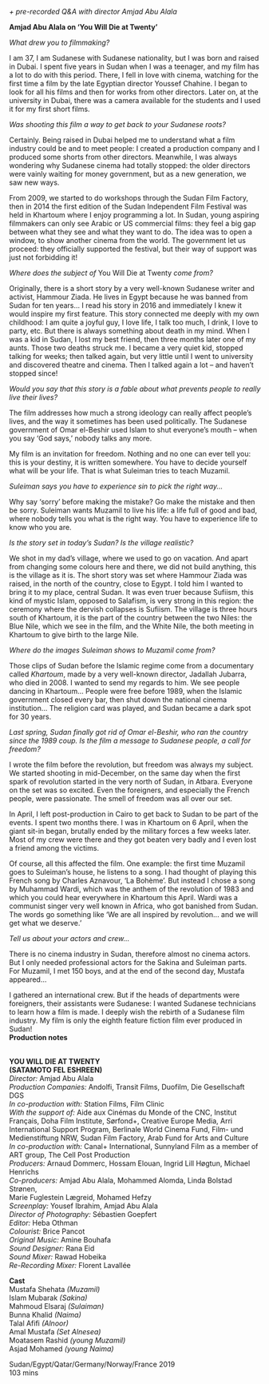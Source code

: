 

_+ pre-recorded Q&A with director Amjad Abu Alala_

**Amjad Abu Alala on ‘You Will Die at Twenty’**

_What drew you to filmmaking?_

I am 37, I am Sudanese with Sudanese nationality, but I was born and raised in Dubai. I spent five years in Sudan when I was a teenager, and my film has a lot to do with this period. There, I fell in love with cinema, watching for the first time a film by the late Egyptian director Youssef Chahine. I began to look for all his films and then for works from other directors. Later on, at the university in Dubai, there was a camera available for the students and I used it for my first short films.

_Was shooting this film a way to get back to your Sudanese roots?_

Certainly. Being raised in Dubai helped me to understand what a film industry could be and to meet people: I created a production company and I produced some shorts from other directors. Meanwhile, I was always wondering why Sudanese cinema had totally stopped: the older directors were vainly waiting for money government, but as a new generation, we saw new ways.

From 2009, we started to do workshops through the Sudan Film Factory, then in 2014 the first edition of the Sudan Independent Film Festival was held in Khartoum where I enjoy programming a lot. In Sudan, young aspiring filmmakers can only see Arabic or US commercial films: they feel a big gap between what they see and what they want to do. The idea was to open a window, to show another cinema from the world. The government let us proceed: they officially supported the festival, but their way of support was just not forbidding it!

_Where does the subject of_ You Will Die at Twenty _come from?_

Originally, there is a short story by a very well-known Sudanese writer and activist, Hammour Ziada. He lives in Egypt because he was banned from Sudan for ten years... I read his story in 2016 and immediately I knew it would inspire my first feature. This story connected me deeply with my own childhood: I am quite a joyful guy, I love life, I talk too much, I drink, I love to party, etc. But there is always something about death in my mind. When I was a kid in Sudan, I lost my best friend, then three months later one of my aunts. Those two deaths struck me. I became a very quiet kid, stopped talking for weeks; then talked again, but very little until I went to university and discovered theatre and cinema. Then I talked again a lot – and haven’t stopped since!

_Would you say that this story is a fable about what prevents people to really live their lives?_

The film addresses how much a strong ideology can really affect people’s lives, and the way it sometimes has been used politically. The Sudanese government of Omar el-Beshir used Islam to shut everyone’s mouth – when you say ‘God says,’ nobody talks any more.

My film is an invitation for freedom. Nothing and no one can ever tell you: this is your destiny, it is written somewhere. You have to decide yourself what will be your life. That is what Suleiman tries to teach Muzamil.

_Suleiman says you have to experience sin to pick the right way..._

Why say ‘sorry’ before making the mistake? Go make the mistake and then be sorry. Suleiman wants Muzamil to live his life: a life full of good and bad, where nobody tells you what is the right way. You have to experience life to know who you are.

_Is the story set in today’s Sudan? Is the village realistic?_

We shot in my dad’s village, where we used to go on vacation. And apart from changing some colours here and there, we did not build anything, this is the village as it is. The short story was set where Hammour Ziada was raised, in the north of the country, close to Egypt. I told him I wanted to bring it to my place, central Sudan. It was even truer because Sufiism, this kind of mystic Islam, opposed to Salafism, is very strong in this region: the ceremony where the dervish collapses is Sufiism. The village is three hours south of Khartoum, it is the part of the country between the two Niles: the Blue Nile, which we see in the film, and the White Nile, the both meeting in Khartoum to give birth to the large Nile.

_Where do the images Suleiman shows to Muzamil come from?_

Those clips of Sudan before the Islamic regime come from a documentary called _Khartoum_, made by a very well-known director, Jadallah Jubarra, who died in 2008. I wanted to send my regards to him. We see people dancing in Khartoum… People were free before 1989, when the Islamic government closed every bar, then shut down the national cinema institution... The religion card was played, and Sudan became a dark spot for 30 years.

_Last spring, Sudan finally got rid of Omar el-Beshir, who ran the country since the 1989 coup. Is the film a message to Sudanese people, a call for freedom?_

I wrote the film before the revolution, but freedom was always my subject.  
We started shooting in mid-December, on the same day when the first spark of revolution started in the very north of Sudan, in Atbara. Everyone on the set was so excited. Even the foreigners, and especially the French people, were passionate. The smell of freedom was all over our set.

In April, I left post-production in Cairo to get back to Sudan to be part of the events. I spent two months there. I was in Khartoum on 6 April, when the giant sit-in began, brutally ended by the military forces a few weeks later. Most of my crew were there and they got beaten very badly and I even lost a friend among the victims.

Of course, all this affected the film. One example: the first time Muzamil goes to Suleiman’s house, he listens to a song. I had thought of playing this French song by Charles Aznavour, ‘La Bohème’. But instead I chose a song by Muhammad Wardi, which was the anthem of the revolution of 1983 and which you could hear everywhere in Khartoum this April. Wardi was a communist singer very well known in Africa, who got banished from Sudan. The words go something like ‘We are all inspired by revolution... and we will get what we deserve.’

_Tell us about your actors and crew…_

There is no cinema industry in Sudan, therefore almost no cinema actors.  
But I only needed professional actors for the Sakina and Suleiman parts.  
For Muzamil, I met 150 boys, and at the end of the second day, Mustafa appeared…

I gathered an international crew. But if the heads of departments were foreigners, their assistants were Sudanese: I wanted Sudanese technicians to learn how a film is made. I deeply wish the rebirth of a Sudanese film industry. My film is only the eighth feature fiction film ever produced in Sudan!  
**Production notes**
<br><br>


**YOU WILL DIE AT TWENTY<br>(SATAMOTO FEL ESHREEN)**  
_Director:_ Amjad Abu Alala<br>
_Production Companies:_ Andolfi, Transit Films, Duofilm, Die Gesellschaft DGS<br>
_In co-production with:_ Station Films, Film Clinic<br>
_With the support of:_ Aide aux Cinémas du Monde of the CNC, Institut Français, Doha Film Institute, Sørfond+, Creative Europe Media, Arri International Support Program, Berlinale World Cinema Fund, Film- und Medienstiftung NRW, Sudan Film Factory, Arab Fund for Arts and Culture<br>
_In co-production with:_ Canal+ International, Sunnyland Film as a member of ART group,  The Cell Post Production<br>
_Producers:_ Arnaud Dommerc, Hossam Elouan, Ingrid Lill Høgtun, Michael Henrichs<br>
_Co-producers:_ Amjad Abu Alala,  Mohammed Alomda, Linda Bolstad Strønen,  
Marie Fuglestein Lægreid, Mohamed Hefzy<br>
_Screenplay:_ Yousef Ibrahim, Amjad Abu Alala<br>
_Director of Photography:_ Sébastien Goepfert<br>
_Editor:_ Heba Othman<br>
_Colourist:_ Brice Pancot<br>
_Original Music:_ Amine Bouhafa<br>
_Sound Designer:_ Rana Eid<br>
_Sound Mixer:_ Rawad Hobeika<br>
_Re-Recording Mixer:_ Florent Lavallée<br>

**Cast**<br>
Mustafa Shehata _(Muzamil)_<br>
Islam Mubarak _(Sakina)_<br>
Mahmoud Elsaraj _(Sulaiman)_<br>
Bunna Khalid _(Naima)_<br>
Talal Afifi _(Alnoor)_<br>
Amal Mustafa _(Set Alnesea)_<br>
Moatasem Rashid _(young Muzamil)_<br>
Asjad Mohamed _(young Naima)_<br>

Sudan/Egypt/Qatar/Germany/Norway/France 2019<br>
103 mins
<br><br>
<!--stackedit_data:
eyJoaXN0b3J5IjpbMTk0Njc0NjQ0Ml19
-->